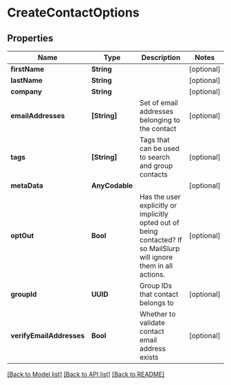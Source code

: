# CreateContactOptions

## Properties
Name | Type | Description | Notes
------------ | ------------- | ------------- | -------------
**firstName** | **String** |  | [optional] 
**lastName** | **String** |  | [optional] 
**company** | **String** |  | [optional] 
**emailAddresses** | **[String]** | Set of email addresses belonging to the contact | [optional] 
**tags** | **[String]** | Tags that can be used to search and group contacts | [optional] 
**metaData** | **AnyCodable** |  | [optional] 
**optOut** | **Bool** | Has the user explicitly or implicitly opted out of being contacted? If so MailSlurp will ignore them in all actions. | [optional] 
**groupId** | **UUID** | Group IDs that contact belongs to | [optional] 
**verifyEmailAddresses** | **Bool** | Whether to validate contact email address exists | [optional] 

[[Back to Model list]](../README#documentation-for-models) [[Back to API list]](../README#documentation-for-api-endpoints) [[Back to README]](../README)



